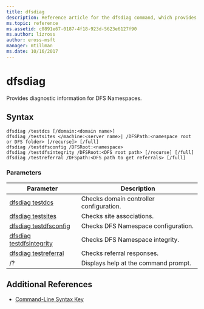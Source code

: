```yaml
---
title: dfsdiag
description: Reference article for the dfsdiag command, which provides diagnostic information for DFS Namespaces.
ms.topic: reference
ms.assetid: c0891e67-0187-4f18-923d-5623e6127f90
ms.author: lizross
author: eross-msft
manager: mtillman
ms.date: 10/16/2017
---
```


# dfsdiag

Provides diagnostic information for DFS Namespaces.

## Syntax

```
dfsdiag /testdcs [/domain:<domain name>]
dfsdiag /testsites </machine:<server name>| /DFSPath:<namespace root or DFS folder> [/recurse]> [/full]
dfsdiag /testdfsconfig /DFSRoot:<namespace>
dfsdiag /testdfsintegrity /DFSRoot:<DFS root path> [/recurse] [/full]
dfsdiag /testreferral /DFSpath:<DFS path to get referrals> [/full]
```

### Parameters

| Parameter | Description |
| --------- | ----------- |
| [dfsdiag testdcs](dfsdiag-testdcs.md) | Checks domain controller configuration. |
| [dfsdiag testsites](dfsdiag-testsites.md) | Checks site associations. |
| [dfsdiag testdfsconfig](dfsdiag-testdfsconfig.md) | Checks DFS Namespace configuration. |
| [dfsdiag testdfsintegrity](dfsdiag-testdfsintegrity.md) | Checks DFS Namespace integrity. |
| [dfsdiag testreferral](dfsdiag-testreferral.md) | Checks referral responses. |
| /? | Displays help at the command prompt. |

## Additional References

- [Command-Line Syntax Key](command-line-syntax-key.md)

